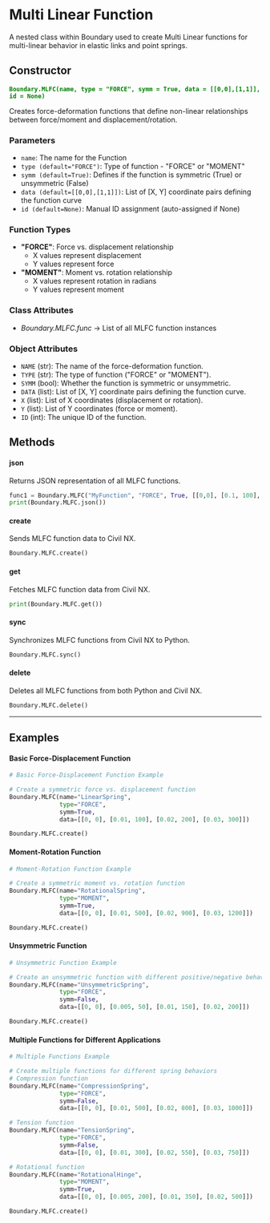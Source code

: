 # Multi Linear Function

A nested class within Boundary used to create Multi Linear functions for multi-linear behavior in elastic links and point springs.

## Constructor
**<font color="green">`Boundary.MLFC(name, type = "FORCE", symm = True, data = [[0,0],[1,1]], id = None)`</font>**

Creates force-deformation functions that define non-linear relationships between force/moment and displacement/rotation.

### Parameters
* `name`: The name for the Function
* `type (default="FORCE")`: Type of function - "FORCE" or "MOMENT"
* `symm (default=True)`: Defines if the function is symmetric (True) or unsymmetric (False)
* `data (default=[[0,0],[1,1]])`: List of [X, Y] coordinate pairs defining the function curve
* `id (default=None)`: Manual ID assignment (auto-assigned if None)

### Function Types
* **"FORCE"**: Force vs. displacement relationship
  - X values represent displacement
  - Y values represent force
* **"MOMENT"**: Moment vs. rotation relationship
  - X values represent rotation in radians
  - Y values represent moment

### Class Attributes
* *Boundary.MLFC.func* -> List of all MLFC function instances

### Object Attributes
* `NAME` (str): The name of the force-deformation function.
* `TYPE` (str): The type of function ("FORCE" or "MOMENT").
* `SYMM` (bool): Whether the function is symmetric or unsymmetric.
* `DATA` (list): List of [X, Y] coordinate pairs defining the function curve.
* `X` (list): List of X coordinates (displacement or rotation).
* `Y` (list): List of Y coordinates (force or moment).
* `ID` (int): The unique ID of the function.

## Methods

#### json
Returns JSON representation of all MLFC functions.

```py
func1 = Boundary.MLFC("MyFunction", "FORCE", True, [[0,0], [0.1, 100], [0.2, 150]])
print(Boundary.MLFC.json())
```

#### create
Sends MLFC function data to Civil NX.

```py
Boundary.MLFC.create()
```

#### get
Fetches MLFC function data from Civil NX.

```py
print(Boundary.MLFC.get())
```

#### sync
Synchronizes MLFC functions from Civil NX to Python.

```py
Boundary.MLFC.sync()
```

#### delete
Deletes all MLFC functions from both Python and Civil NX.

```py
Boundary.MLFC.delete()
```

---

## Examples

#### Basic Force-Displacement Function
```py
# Basic Force-Displacement Function Example

# Create a symmetric force vs. displacement function
Boundary.MLFC(name="LinearSpring", 
              type="FORCE", 
              symm=True, 
              data=[[0, 0], [0.01, 100], [0.02, 200], [0.03, 300]])

Boundary.MLFC.create()
```

#### Moment-Rotation Function
```py
# Moment-Rotation Function Example

# Create a symmetric moment vs. rotation function
Boundary.MLFC(name="RotationalSpring", 
              type="MOMENT", 
              symm=True, 
              data=[[0, 0], [0.01, 500], [0.02, 900], [0.03, 1200]])

Boundary.MLFC.create()
```

#### Unsymmetric Function
```py
# Unsymmetric Function Example

# Create an unsymmetric function with different positive/negative behavior
Boundary.MLFC(name="UnsymmetricSpring", 
              type="FORCE", 
              symm=False, 
              data=[[0, 0], [0.005, 50], [0.01, 150], [0.02, 200]])

Boundary.MLFC.create()
```

#### Multiple Functions for Different Applications
```py
# Multiple Functions Example

# Create multiple functions for different spring behaviors
# Compression function
Boundary.MLFC(name="CompressionSpring", 
              type="FORCE", 
              symm=False, 
              data=[[0, 0], [0.01, 500], [0.02, 800], [0.03, 1000]])

# Tension function
Boundary.MLFC(name="TensionSpring", 
              type="FORCE", 
              symm=False, 
              data=[[0, 0], [0.01, 300], [0.02, 550], [0.03, 750]])

# Rotational function
Boundary.MLFC(name="RotationalHinge", 
              type="MOMENT", 
              symm=True, 
              data=[[0, 0], [0.005, 200], [0.01, 350], [0.02, 500]])

Boundary.MLFC.create()
```
